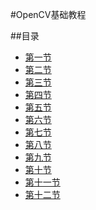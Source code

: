 #OpenCV基础教程

##目录

* [第一节](01.md)
* [第二节](02.md)
* [第三节](03.md)
* [第四节](04.md)
* [第五节](05.md)
* [第六节](06.md)
* [第七节](07.md)
* [第八节](08.md)
* [第九节](09.md)
* [第十节](10.md)
* [第十一节](11.md)
* [第十二节](12.md)
